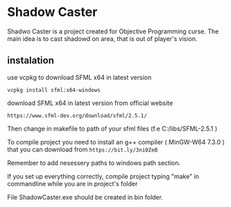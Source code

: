# Shadow Caster
Shadwo Caster is a project created for Objective Programming curse.
The main idea is to cast shadowd on area, that is out of player's vision.

## instalation
use vcpkg to download SFML x64 in latest version

`vcpkg install sfml:x64-windows`

download SFML x64 in latest version from official website

`https://www.sfml-dev.org/download/sfml/2.5.1/`

Then change <sfml path> in makefile to path of your sfml files (f.e C:/libs/SFML-2.5.1 )

To compile project you need to install an g++ compiler ( MinGW-W64 7.3.0 )
that you can download from `https://bit.ly/3ni0ZeB`

Remember to add nesessery paths to windows path section.

If you set up everything correctly, compile project typing "make" in commandline while you are in project's folder

File ShadowCaster.exe should be created in bin folder.
